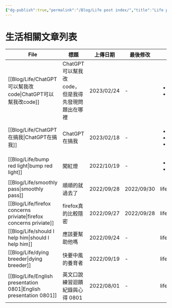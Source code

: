 ```yaml
---
{"dg-publish":true,"permalink":"/Blog/Life post index/","title":"Life post index","tags":["blog"],"created":"2023-02-17","updated":""}
---
```



# 生活相關文章列表

| File                                                                  | 標題                             | 上傳日期       | 最後修改       | 類別                                                   |
| --------------------------------------------------------------------- | ------------------------------ | ---------- | ---------- | ---------------------------------------------------- |
| [[Blog/Life/ChatGPT可以幫我改code\|ChatGPT可以幫我改code]]                   | ChatGPT可以幫我改code，但是我得先發現問題出在哪裡 | 2023/02/24 | \-         | <ul><li>blog</li><li>life</li></ul>                  |
| [[Blog/Life/ChatGPT在搞我\|ChatGPT在搞我]]                               | ChatGPT在搞我                     | 2023/02/18 | \-         | <ul><li>blog</li><li>research</li><li>life</li></ul> |
| [[Blog/Life/bump red light\|bump red light]]                       | 闖紅燈                            | 2022/10/19 | \-         | <ul><li>blog</li><li>life</li></ul>                  |
| [[Blog/Life/smoothly pass\|smoothly pass]]                         | 順順的就過去了                        | 2022/09/28 | 2022/09/30 | life                                                 |
| [[Blog/Life/firefox concerns priviate\|firefox concerns priviate]] | firefox真的比較隱密                  | 2022/09/27 | 2022/09/28 | life                                                 |
| [[Blog/Life/should I help him\|should I help him]]                 | 應該要幫助他嗎                        | 2022/09/24 | \-         | life                                                 |
| [[Blog/Life/dying breeder\|dying breeder]]                         | 快要中風的養育者                       | 2022/09/19 | \-         | life                                                 |
| [[Blog/Life/English presentation 0801\|English presentation 0801]] | 英文口說練習迴饋紀錄與心得 0801             | 2022/08/01 | \-         | life                                                 |
